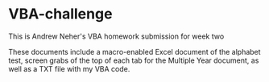 # VBA-challenge

This is Andrew Neher's VBA homework submission for week two

These documents include a macro-enabled Excel document of the alphabet test, screen grabs of the top of each tab for the Multiple Year document, as well as a TXT file with my VBA code.
